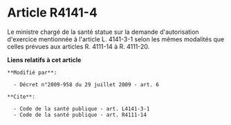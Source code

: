# Article R4141-4

Le ministre chargé de la santé statue sur la demande d'autorisation d'exercice mentionnée à l'article L. 4141-3-1 selon les
mêmes modalités que celles prévues aux articles R. 4111-14 à R. 4111-20.

**Liens relatifs à cet article**

	**Modifié par**:

	  - Décret n°2009-958 du 29 juillet 2009 - art. 6

	**Cite**:

	  - Code de la santé publique - art. L4141-3-1
	  - Code de la santé publique - art. R4111-14
